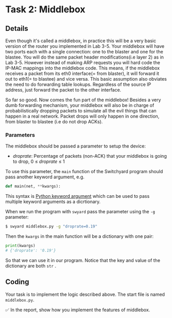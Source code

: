 # Task 2: Middlebox

## Details

Even though it's called a middlebox, in practice this will be a very basic version of the router you implemented in Lab 3-5. Your middlebox will have two ports each with a single connection: one to the blaster and one for the blastee. You will do the same packet header modifications\(i.e layer 2\) as in Lab 3-5. However instead of making ARP requests you will hard code the IP-MAC mappings into the middlebox code. This means, if the middlebox receives a packet from its eth0 interface\(= from blaster\), it will forward it out to eth1\(= to blastee\) and vice versa. This basic assumption also obviates the need to do forwarding table lookups. Regardless of the source IP address, just forward the packet to the other interface.

So far so good. Now comes the fun part of the middlebox! Besides a very dumb forwarding mechanism, your middlebox will also be in charge of probabilistically dropping packets to simulate all the evil things that can happen in a real network. Packet drops will only happen in one direction, from blaster to blastee \(i.e do not drop ACKs\).

### Parameters

The middlebox should be passed a parameter to setup the device:

* _droprate_: Percentage of packets \(non-ACK\) that your middlebox is going to drop, 0 ≤ _droprate_ ≤ 1

To use this parameter, the `main` function of the Switchyard program should pass another keyword argument, e.g.

```python
def main(net, **kwargs):
```

This syntax is [Python keyword argument](https://realpython.com/python-kwargs-and-args/#using-the-python-kwargs-variable-in-function-definitions) which can be used to pass multiple keyword arguments as a dicrtionary. 

When we run the program with `swyard` pass the parameter using the `-g` parameter:

```bash
$ swyard middlebox.py -g "droprate=0.19"
```

Then the `kwargs` in the main function will be a dictionary with one pair:

```python
print(kwargs)
# {'droprate': '0.19'}
```

So that we can use it in our program. Notice that the key and value of the dictionary are both `str` .

## Coding

Your task is to implement the logic described above. The start file is named `middlebox.py`.

✅ In the report, show how you implement the features of middlebox.

